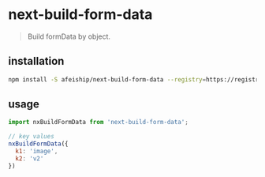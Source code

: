 # next-build-form-data
> Build formData by object.

## installation
```bash
npm install -S afeiship/next-build-form-data --registry=https://registry.npm.taobao.org
```

## usage
```js
import nxBuildFormData from 'next-build-form-data';

// key values
nxBuildFormData({
  k1: 'image',
  k2: 'v2'
})
```
